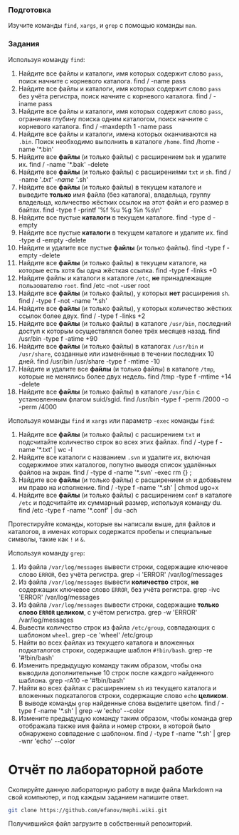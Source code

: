 ### Подготовка

Изучите команды `find`, `xargs`, и `grep` с помощью команды `man`.

### Задания

Используя команду `find`:

1. Найдите все файлы и каталоги, имя которых содержит слово `pass`, поиск начните с корневого каталога.
	find / -name pass
1. Найдите все файлы и каталоги, имя которых содержит слово `pass` без учёта регистра, поиск начните с корневого каталога.
	find / -iname pass
1. Найдите все файлы и каталоги, имя которых содержит слово `pass`, ограничив глубину поиска одним каталогом, поиск начните с корневого каталога.
	find / -maxdepth 1 -name pass
1. Найдите все файлы и каталоги, имена которых оканчиваются на `.bin`. Поиск необходимо выполнить в каталоге `/home`.
	find /home -name '*.bin'
1. Найдите все **файлы** (и только файлы) с расширением `bak` и удалите их.
	find / -name '*.bak' -delete
1. Найдите все **файлы** (и только файлы) с расширениями `txt` и `sh`.
	find / -name '*.txt' -name '*.sh'
1. Найдите все **файлы** (и только файлы) в текущем каталоге и выведите **только** имя файла (без каталога), владельца, группу владельца, количество жёстких ссылок на этот файл и его размер в байтах.
	find -type f -printf '%f %u %g %n %s\n'
1. Найдите все пустые **каталоги** в текущем каталоге.
	find -type d -empty
1. Найдите все пустые **каталоги** в текущем каталоге и удалите их.
	find -type d -empty -delete
1. Найдите и удалите все пустые **файлы** (и только файлы).
	find -type f -empty -delete
1. Найдите все **файлы** (и только файлы) в текущем каталоге, на которые есть хотя бы одна жёсткая ссылка.
	find -type f -links +0
1. Найдите файлы и каталоги в каталоге `/etc`, **не** принадлежащие пользователю `root`.
	find /etc -not -user root
1. Найдите все **файлы** (и только файлы), у которых **нет** расширения `sh`.
	find / -type f -not -name '*.sh'
1. Найдите все **файлы** (и только файлы), у которых количество жёстких ссылок более двух.
	find / -type f -links +2
1. Найдите все **файлы** (и только файлы) в каталоге `/usr/bin`, последний доступ к которым осуществлялся более трёх месяцев назад.
	find /usr/bin -type f -atime +90
1. Найдите все **файлы** (и только файлы) в каталогах `/usr/bin` и `/usr/share`, созданные или изменённые в течении последних 10 дней.
	find /usr/bin /usr/share -type f -mtime -10
1. Найдите и удалите все **файлы** (и только файлы) в каталоге `/tmp`, которые не менялись более двух недель.
	find /tmp -type f -mtime +14 -delete
1. Найдите все **файлы** (и только файлы) в каталоге `/usr/bin` с установленным флагом suid/sgid.
	find /usr/bin -type f -perm /2000 -o -perm /4000

Используя команды `find` и `xargs` или параметр `-exec` команды `find`:

1. Найдите все **файлы** (и только файлы) с расширением `txt` и подсчитайте количество строк во всех этих файлах.
	find / -type f -name '*.txt' | wc -l
1. Найдите все каталоги с названием `.svn` и удалите их, включая содержимое этих каталогов, попутно выводя список удалённых файлов на экран.
	find / -type d -name '*.svn' -exec rm {} ;
1. Найдите все **файлы** (и только файлы) с расширением `sh` и добавьтем им право на исполнение.
	find / -type f -name '*.sh' | chmod ugo+x
1. Найдите все **файлы** (и только файлы) с расширением `conf` в каталоге `/etc` и подсчитайте их суммарный размер, используя команду du.
	find /etc -type f -name '*.conf' | du -ach

Протестируйте команды, которые вы написали выше, для файлов и каталогов, в именах которых содержатся пробелы и специальные символы, такие как `!` и `&`.

Используя команду `grep`:

1. Из файла `/var/log/messages` вывести строки, содержащие ключевое слово `ERROR`, без учёта регистра.
	grep -i 'ERROR' /var/log/messages
1. Из файла `/var/log/messages` вывести **количество** строк, **не** содержащих ключевое слово `ERROR`, без учёта регистра.
	grep -ivc 'ERROR' /var/log/messages
1. Из файла `/var/log/messages` вывести строки, содержащие **только слово `ERROR` целиком**, с учётом регистра.
	grep -w 'ERROR' /var/log/messages
1. Вывести количество строк из файла `/etc/group`, совпадающих с шаблоном `wheel`.
	grep -ce 'wheel' /etc/group
1. Найти во всех файлах из текущего каталога и вложенных подкаталогов строки, содержащие шаблон `#!bin/bash`.
	grep -re '#!bin/bash'
1. Изменить предыдущую команду таким образом, чтобы она выводила дополнительные 10 строк после каждого найденного шаблона.
	grep -rA10 -e '#!bin/bash'
1. Найти во всех файлах с расширением `sh` из текущего каталога и вложенных подкаталогов строки, содержащие слово `echo` **целиком**. В выводе команды `grep` найденные слова выделите цветом.
	find / -type f -name '*.sh' | grep -w 'echo' --color
1. Измените предыдущую команду таким образом, чтобы команда grep отображала также имя файла и номер строки, в которой было обнаружено совпадение с шаблоном.
	find / -type f -name '*.sh' | grep -wnr 'echo' --color

# Отчёт по лабораторной работе

Скопируйте данную лабораторную работу в виде файла Markdown на свой компьютер, и под каждым заданием напишите ответ.

```sh
git clone https://github.com/efanov/mephi.wiki.git
```

Получившийся файл загрузите в собственный репозиторий.
